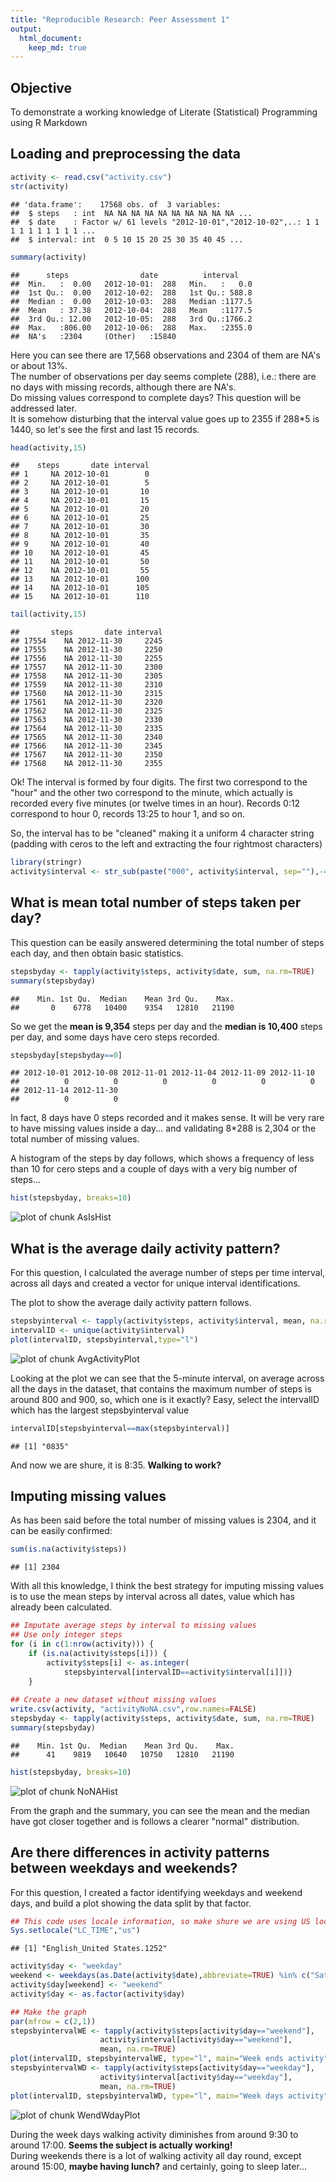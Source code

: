 ```yaml
---
title: "Reproducible Research: Peer Assessment 1"
output: 
  html_document:
    keep_md: true
---
```


## Objective
To demonstrate a working knowledge of Literate (Statistical) Programming
using R Markdown 

## Loading and preprocessing the data

```r
activity <- read.csv("activity.csv")
str(activity)
```

```
## 'data.frame':	17568 obs. of  3 variables:
##  $ steps   : int  NA NA NA NA NA NA NA NA NA NA ...
##  $ date    : Factor w/ 61 levels "2012-10-01","2012-10-02",..: 1 1 1 1 1 1 1 1 1 1 ...
##  $ interval: int  0 5 10 15 20 25 30 35 40 45 ...
```

```r
summary(activity)
```

```
##      steps                date          interval     
##  Min.   :  0.00   2012-10-01:  288   Min.   :   0.0  
##  1st Qu.:  0.00   2012-10-02:  288   1st Qu.: 588.8  
##  Median :  0.00   2012-10-03:  288   Median :1177.5  
##  Mean   : 37.38   2012-10-04:  288   Mean   :1177.5  
##  3rd Qu.: 12.00   2012-10-05:  288   3rd Qu.:1766.2  
##  Max.   :806.00   2012-10-06:  288   Max.   :2355.0  
##  NA's   :2304     (Other)   :15840
```

Here you can see there are 17,568 observations and 2304 of them are NA's or
about 13%.  
The number of observations per day seems complete (288), i.e.: there are no
days with missing records, although there are NA's.  
Do missing values correspond to complete days? This question will be addressed
later.  
It is somehow disturbing that the interval value goes up to 2355 if 288*5 
is 1440, so let's see the first and last 15 records.


```r
head(activity,15)
```

```
##    steps       date interval
## 1     NA 2012-10-01        0
## 2     NA 2012-10-01        5
## 3     NA 2012-10-01       10
## 4     NA 2012-10-01       15
## 5     NA 2012-10-01       20
## 6     NA 2012-10-01       25
## 7     NA 2012-10-01       30
## 8     NA 2012-10-01       35
## 9     NA 2012-10-01       40
## 10    NA 2012-10-01       45
## 11    NA 2012-10-01       50
## 12    NA 2012-10-01       55
## 13    NA 2012-10-01      100
## 14    NA 2012-10-01      105
## 15    NA 2012-10-01      110
```

```r
tail(activity,15)
```

```
##       steps       date interval
## 17554    NA 2012-11-30     2245
## 17555    NA 2012-11-30     2250
## 17556    NA 2012-11-30     2255
## 17557    NA 2012-11-30     2300
## 17558    NA 2012-11-30     2305
## 17559    NA 2012-11-30     2310
## 17560    NA 2012-11-30     2315
## 17561    NA 2012-11-30     2320
## 17562    NA 2012-11-30     2325
## 17563    NA 2012-11-30     2330
## 17564    NA 2012-11-30     2335
## 17565    NA 2012-11-30     2340
## 17566    NA 2012-11-30     2345
## 17567    NA 2012-11-30     2350
## 17568    NA 2012-11-30     2355
```

Ok! The interval is formed by four digits. The first two correspond to the
"hour" and the other two correspond to the minute, which actually is recorded
every five minutes (or twelve times in an hour). Records 0:12 correspond to
hour 0, records 13:25 to hour 1, and so on.

So, the interval has to be "cleaned" making it a uniform 4 character string 
(padding with ceros to the left and extracting the four rightmost characters)
   

```r
library(stringr)
activity$interval <- str_sub(paste("000", activity$interval, sep=""),-4)
```

## What is mean total number of steps taken per day?
This question can be easily answered determining the total number of steps
each day, and then obtain basic statistics.


```r
stepsbyday <- tapply(activity$steps, activity$date, sum, na.rm=TRUE)
summary(stepsbyday)
```

```
##    Min. 1st Qu.  Median    Mean 3rd Qu.    Max. 
##       0    6778   10400    9354   12810   21190
```

So we get the **mean is 9,354** steps per day and the **median is 10,400**
steps per day, and some days have cero steps recorded.


```r
stepsbyday[stepsbyday==0]
```

```
## 2012-10-01 2012-10-08 2012-11-01 2012-11-04 2012-11-09 2012-11-10 
##          0          0          0          0          0          0 
## 2012-11-14 2012-11-30 
##          0          0
```

In fact, 8 days have 0 steps recorded and it makes sense. It will be very
rare to have missing values inside a day... and validating 8*288 is 2,304
or the total number of missing values.

A histogram of the steps by day follows, which shows a frequency of less
than 10 for cero steps and a couple of days with a very big number of steps... 

```r
hist(stepsbyday, breaks=10)
```

![plot of chunk AsIsHist](figure/AsIsHist-1.png) 

## What is the average daily activity pattern?

For this question, I calculated the average number of steps per time 
interval, across all days and created a vector for unique interval 
identifications. 

The plot to show the average daily activity pattern follows.

```r
stepsbyinterval <- tapply(activity$steps, activity$interval, mean, na.rm=TRUE)
intervalID <- unique(activity$interval)
plot(intervalID, stepsbyinterval,type="l")
```

![plot of chunk AvgActivityPlot](figure/AvgActivityPlot-1.png) 

Looking at the plot we can see that the 5-minute interval, on average across
all the days in the dataset, that contains the maximum number of steps is 
around 800 and 900, so, which one is it exactly? Easy, select the 
intervalID which has the largest stepsbyinterval value


```r
intervalID[stepsbyinterval==max(stepsbyinterval)]
```

```
## [1] "0835"
```

And now we are shure, it is 8:35. **Walking to work?** 
 
## Imputing missing values

As has been said before the total number of missing values is 2304, and it
can be easily confirmed:


```r
sum(is.na(activity$steps))
```

```
## [1] 2304
```

With all this knowledge, I think the best strategy for imputing missing
values is to use the mean steps by interval across all dates, value which 
has already been calculated. 


```r
## Imputate average steps by interval to missing values
## Use only integer steps
for (i in c(1:nrow(activity))) {
	if (is.na(activity$steps[i])) {
		activity$steps[i] <- as.integer(
			stepsbyinterval[intervalID==activity$interval[i]])}
	}
	
## Create a new dataset without missing values
write.csv(activity, "activityNoNA.csv",row.names=FALSE)
stepsbyday <- tapply(activity$steps, activity$date, sum, na.rm=TRUE)
summary(stepsbyday)
```

```
##    Min. 1st Qu.  Median    Mean 3rd Qu.    Max. 
##      41    9819   10640   10750   12810   21190
```

```r
hist(stepsbyday, breaks=10)
```

![plot of chunk NoNAHist](figure/NoNAHist-1.png) 

From the graph and the summary, you can see the mean and the median have got
closer together and is follows a clearer "normal" distribution.

## Are there differences in activity patterns between weekdays and weekends?

For this question, I created a factor identifying weekdays and weekend days,
and build a plot showing the data split by that factor.
     

```r
## This code uses locale information, so make shure we are using US locale
Sys.setlocale("LC_TIME","us")
```

```
## [1] "English_United States.1252"
```

```r
activity$day <- "weekday"
weekend <- weekdays(as.Date(activity$date),abbreviate=TRUE)	%in% c("Sat","Sun")
activity$day[weekend] <- "weekend"
activity$day <- as.factor(activity$day)

## Make the graph
par(mfrow = c(2,1))
stepsbyintervalWE <- tapply(activity$steps[activity$day=="weekend"], 
					activity$interval[activity$day=="weekend"],
					mean, na.rm=TRUE)
plot(intervalID, stepsbyintervalWE, type="l", main="Week ends activity") 
stepsbyintervalWD <- tapply(activity$steps[activity$day=="weekday"], 
					activity$interval[activity$day=="weekday"],
					mean, na.rm=TRUE)
plot(intervalID, stepsbyintervalWD, type="l", main="Week days activity")
```

![plot of chunk WendWdayPlot](figure/WendWdayPlot-1.png) 

During the week days walking activity diminishes from around 9:30 to
around 17:00. **Seems the subject is actually working!**  
During weekends there is a lot of walking activity all day round, except 
around 15:00, **maybe having lunch?** and certainly, going to sleep later...
